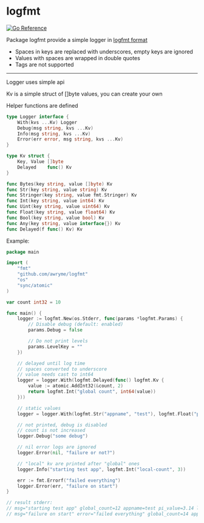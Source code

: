# logfmt

[![Go Reference](https://pkg.go.dev/badge/github.com/awryme/logfmt.svg)](https://pkg.go.dev/github.com/awryme/logfmt)

Package logfmt provide a simple logger in [logfmt format](https://brandur.org/logfmt)

+ Spaces in keys are replaced with underscores, empty keys are ignored
+ Values with spaces are wrapped in double quotes
+ Tags are not supported

---

Logger uses simple api

Kv is a simple struct of []byte values, you can create your own

Helper functions are defined
```go
type Logger interface {
	With(kvs ...Kv) Logger
	Debug(msg string, kvs ...Kv)
	Info(msg string, kvs ...Kv)
	Error(err error, msg string, kvs ...Kv)
}

type Kv struct {
	Key, Value []byte
	Delayed    func() Kv
}

func Bytes(key string, value []byte) Kv
func Str(key string, value string) Kv
func Stringer(key string, value fmt.Stringer) Kv
func Int(key string, value int64) Kv
func Uint(key string, value uint64) Kv
func Float(key string, value float64) Kv
func Bool(key string, value bool) Kv
func Any(key string, value interface{}) Kv
func Delayed(f func() Kv) Kv
```

Example:
```go
package main

import (
	"fmt"
	"github.com/awryme/logfmt"
	"os"
	"sync/atomic"
)

var count int32 = 10

func main() {
	logger := logfmt.New(os.Stderr, func(params *logfmt.Params) {
		// Disable debug (default: enabled)
		params.Debug = false

		// Do not print levels
		params.LevelKey = ""
	})

	// delayed until log time
	// spaces converted to underscore
	// value needs cast to int64
	logger = logger.With(logfmt.Delayed(func() logfmt.Kv {
		value := atomic.AddInt32(&count, 2)
		return logfmt.Int("global count", int64(value))
	}))

	// static values
	logger = logger.With(logfmt.Str("appname", "test"), logfmt.Float("pi value", 3.14))

	// not printed, debug is disabled
	// count is not increased
	logger.Debug("some debug")

	// nil error logs are ignored
	logger.Error(nil, "failure or not?")

	// "local" kv are printed after "global" ones
	logger.Info("starting test app", logfmt.Int("local-count", 3))

	err := fmt.Errorf("failed everything")
	logger.Error(err, "failure on start")
}

// result stderr:
// msg="starting test app" global_count=12 appname=test pi_value=3.14 local-count=3
// msg="failure on start" error="failed everything" global_count=14 appname=test pi_value=3.14

```
